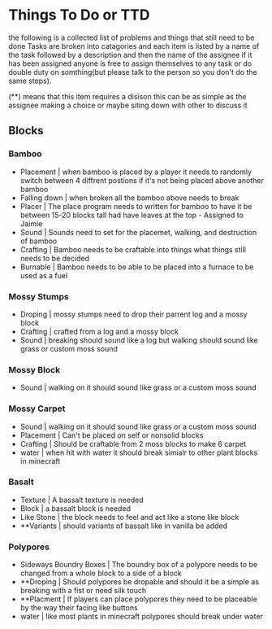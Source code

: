 # Things To Do or TTD
the following is a collected list of problems and things that still need to be done
Tasks are broken into catagories and each item is listed by a name of the task followed by a description and then the name of the assignee if it has been assigned anyone is free to assign themselves to any task or do double duty on somthing(but please talk to the person so you don't do the same steps). 

(**) means that this item requires a disison this can be as simple as the assignee making a choice or maybe siting down with other to discuss it

## Blocks

### Bamboo
- Placement | when bamboo is placed by a player it needs to randomly switch between 4 diffrent postions if it's not being placed above another bamboo
- Falling down | when broken all the bamboo above needs to break
- Placer | The place program needs to written for bamboo to have it be between 15-20 blocks tall had have leaves at the top - Assigned to Jaimie
- Sound | Sounds need to set for the placemet, walking, and destruction of bamboo
- Crafting | Bamboo needs to be craftable into things what things still needs to be decided
- Burnable | Bamboo needs to be able to be placed into a furnace to be used as a fuel

### Mossy Stumps
- Droping | mossy stumps need to drop their parrent log and a mossy block
- Crafting | crafted from a log and a mossy block
- Sound | breaking should sound like a log but walking should sound like grass or custom moss sound

### Mossy Block
- Sound | walking on it should sound like grass or a custom moss sound

### Mossy Carpet
- Sound | walking on it should sound like grass or a custom moss sound
- Placement | Can't be placed on self or nonsolid blocks 
- Crafting | Should be craftable from 2 moss blocks to make 6 carpet
- water | when hit with water it should break simialr to other plant blocks in minecraft



### Basalt
- Texture | A bassalt texture is needed
- Block | a bassalt block is needed
- Like Stone | the block needs to feel and act like a stone like block
- **Variants | should variants of bassalt like in vanilla be added

### Polypores
- Sideways Boundry Boxes | The boundry box of a polypore needs to be changed from a whole block to a side of a block
- **Droping | Should polypores be dropable and should it be a simple as breaking with a fist or need silk touch
- **Placment | If players can place polypores they need to be placeable by the way their facing like buttons
- water | like most plants in minecraft polypores should break under water


